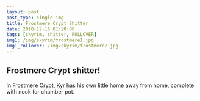 ```yaml
---
layout: post
post_type: single-img
title: Frostmere Crypt Shitter
date: 2018-12-16 01:20:00
tags: [skyrim, shitter, ROLLOVER]
img1: /img/skyrim/frostmere1.jpg
img1_rollover: /img/skyrim/frostmere2.jpg
---
```

## Frostmere Crypt shitter!

In Frostmere Crypt, Kyr has his own little home away from home, complete with nook for chamber pot.
